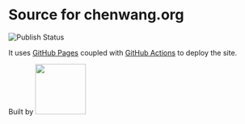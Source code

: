 # Source for chenwang.org

![Publish Status](https://github.com/cwang/cwang.github.io/actions/workflows/publish.yml/badge.svg)


It uses [GitHub Pages](https://pages.github.com/) coupled with [GitHub Actions](https://github.com/features/actions) to deploy the site.

Built by <img src="https://d33wubrfki0l68.cloudfront.net/c38c7334cc3f23585738e40334284fddcaf03d5e/2e17c/images/hugo-logo-wide.svg" width="100"/>